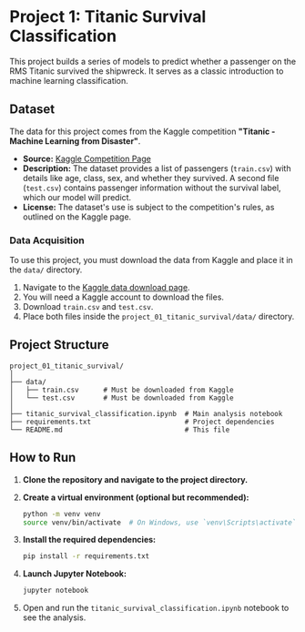 # Project 1: Titanic Survival Classification

This project builds a series of models to predict whether a passenger on the RMS Titanic survived the shipwreck. It serves as a classic introduction to machine learning classification.

## Dataset

The data for this project comes from the Kaggle competition **"Titanic - Machine Learning from Disaster"**.

*   **Source:** [Kaggle Competition Page](https://www.kaggle.com/competitions/titanic)
*   **Description:** The dataset provides a list of passengers (`train.csv`) with details like age, class, sex, and whether they survived. A second file (`test.csv`) contains passenger information without the survival label, which our model will predict.
*   **License:** The dataset's use is subject to the competition's rules, as outlined on the Kaggle page.

### Data Acquisition

To use this project, you must download the data from Kaggle and place it in the `data/` directory.

1.  Navigate to the [Kaggle data download page](https://www.kaggle.com/c/titanic/data).
2.  You will need a Kaggle account to download the files.
3.  Download `train.csv` and `test.csv`.
4.  Place both files inside the `project_01_titanic_survival/data/` directory.

## Project Structure

```
project_01_titanic_survival/
│
├── data/
│   ├── train.csv      # Must be downloaded from Kaggle
│   └── test.csv       # Must be downloaded from Kaggle
│
├── titanic_survival_classification.ipynb  # Main analysis notebook
├── requirements.txt                       # Project dependencies
└── README.md                              # This file
```

## How to Run

1.  **Clone the repository and navigate to the project directory.**

2.  **Create a virtual environment (optional but recommended):**
    ```bash
    python -m venv venv
    source venv/bin/activate  # On Windows, use `venv\Scripts\activate`
    ```

3.  **Install the required dependencies:**
    ```bash
    pip install -r requirements.txt
    ```

4.  **Launch Jupyter Notebook:**
    ```bash
    jupyter notebook
    ```

5.  Open and run the `titanic_survival_classification.ipynb` notebook to see the analysis.
